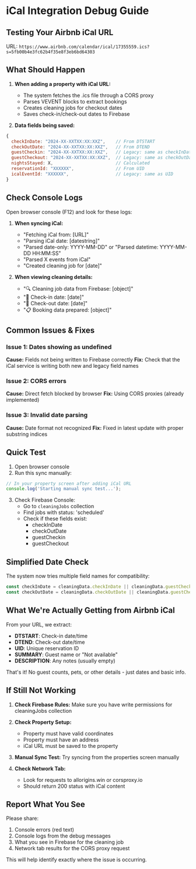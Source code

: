 # iCal Integration Debug Guide

## Testing Your Airbnb iCal URL

URL: `https://www.airbnb.com/calendar/ical/17355559.ics?s=5fb00b4e3fc62b4f35e8f3eb6bd64303`

## What Should Happen

1. **When adding a property with iCal URL:**
   - The system fetches the .ics file through a CORS proxy
   - Parses VEVENT blocks to extract bookings
   - Creates cleaning jobs for checkout dates
   - Saves check-in/check-out dates to Firebase

2. **Data fields being saved:**
```javascript
{
  checkInDate: "2024-XX-XXTXX:XX:XXZ",    // From DTSTART
  checkOutDate: "2024-XX-XXTXX:XX:XXZ",   // From DTEND
  guestCheckin: "2024-XX-XXTXX:XX:XXZ",   // Legacy: same as checkInDate
  guestCheckout: "2024-XX-XXTXX:XX:XXZ",  // Legacy: same as checkOutDate
  nightsStayed: X,                        // Calculated
  reservationId: "XXXXXX",                // From UID
  icalEventId: "XXXXXX",                  // Legacy: same as UID
}
```

## Check Console Logs

Open browser console (F12) and look for these logs:

1. **When syncing iCal:**
   - "Fetching iCal from: [URL]"
   - "Parsing iCal date: [datestring]"
   - "Parsed date-only: YYYY-MM-DD" or "Parsed datetime: YYYY-MM-DD HH:MM:SS"
   - "Parsed X events from iCal"
   - "Created cleaning job for [date]"

2. **When viewing cleaning details:**
   - "🔍 Cleaning job data from Firebase: [object]"
   - "📅 Check-in date: [date]"
   - "📅 Check-out date: [date]"
   - "📋 Booking data prepared: [object]"

## Common Issues & Fixes

### Issue 1: Dates showing as undefined
**Cause:** Fields not being written to Firebase correctly
**Fix:** Check that the iCal service is writing both new and legacy field names

### Issue 2: CORS errors
**Cause:** Direct fetch blocked by browser
**Fix:** Using CORS proxies (already implemented)

### Issue 3: Invalid date parsing
**Cause:** Date format not recognized
**Fix:** Fixed in latest update with proper substring indices

## Quick Test

1. Open browser console
2. Run this sync manually:
```javascript
// In your property screen after adding iCal URL
console.log('Starting manual sync test...');
```

3. Check Firebase Console:
   - Go to `cleaningJobs` collection
   - Find jobs with status: 'scheduled'
   - Check if these fields exist:
     - checkInDate
     - checkOutDate
     - guestCheckin
     - guestCheckout

## Simplified Date Check

The system now tries multiple field names for compatibility:
```javascript
const checkInDate = cleaningData.checkInDate || cleaningData.guestCheckin || '';
const checkOutDate = cleaningData.checkOutDate || cleaningData.guestCheckout || '';
```

## What We're Actually Getting from Airbnb iCal

From your URL, we extract:
- **DTSTART**: Check-in date/time
- **DTEND**: Check-out date/time
- **UID**: Unique reservation ID
- **SUMMARY**: Guest name or "Not available"
- **DESCRIPTION**: Any notes (usually empty)

That's it! No guest counts, pets, or other details - just dates and basic info.

## If Still Not Working

1. **Check Firebase Rules:**
   Make sure you have write permissions for cleaningJobs collection

2. **Check Property Setup:**
   - Property must have valid coordinates
   - Property must have an address
   - iCal URL must be saved to the property

3. **Manual Sync Test:**
   Try syncing from the properties screen manually

4. **Check Network Tab:**
   - Look for requests to allorigins.win or corsproxy.io
   - Should return 200 status with iCal content

## Report What You See

Please share:
1. Console errors (red text)
2. Console logs from the debug messages
3. What you see in Firebase for the cleaning job
4. Network tab results for the CORS proxy request

This will help identify exactly where the issue is occurring.
